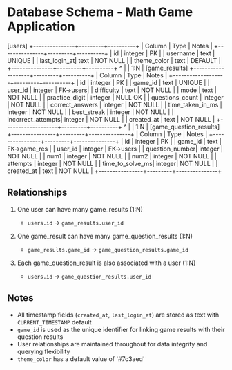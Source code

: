 
# Database Schema - Math Game Application

[users]
+---------------+---------+----------+
| Column        | Type    | Notes    |
+---------------+---------+----------+
| id           | integer | PK       |
| username     | text    | UNIQUE   |
| last_login_at| text    | NOT NULL |
| theme_color  | text    | DEFAULT  |
+---------------+---------+----------+
                     ^
                     |
                     | 1:N
                     |
[game_results]
+-------------------+---------+----------+
| Column            | Type    | Notes    |
+-------------------+---------+----------+
| id                | integer | PK       |
| game_id           | text    | UNIQUE   |
| user_id           | integer | FK->users|
| difficulty        | text    | NOT NULL |
| mode             | text    | NOT NULL |
| practice_digit    | integer | NULL OK  |
| questions_count   | integer | NOT NULL |
| correct_answers   | integer | NOT NULL |
| time_taken_in_ms  | integer | NOT NULL |
| best_streak      | integer | NOT NULL |
| incorrect_attempts| integer | NOT NULL |
| created_at       | text    | NOT NULL |
+-------------------+---------+----------+
                     ^
                     |
                     | 1:N
                     |
[game_question_results]
+----------------+---------+---------------+
| Column         | Type    | Notes         |
+----------------+---------+---------------+
| id             | integer | PK            |
| game_id        | text    | FK->game_res  |
| user_id        | integer | FK->users     |
| question_number| integer | NOT NULL      |
| num1           | integer | NOT NULL      |
| num2           | integer | NOT NULL      |
| attempts       | integer | NOT NULL      |
| time_to_solve_ms| integer| NOT NULL      |
| created_at     | text    | NOT NULL      |
+----------------+---------+---------------+

## Relationships

1. One user can have many game_results (1:N)
   - `users.id` -> `game_results.user_id`

2. One game_result can have many game_question_results (1:N)
   - `game_results.game_id` -> `game_question_results.game_id`

3. Each game_question_result is also associated with a user (1:N)
   - `users.id` -> `game_question_results.user_id`

## Notes

- All timestamp fields (`created_at`, `last_login_at`) are stored as text with `CURRENT_TIMESTAMP` default
- `game_id` is used as the unique identifier for linking game results with their question results
- User relationships are maintained throughout for data integrity and querying flexibility
- `theme_color` has a default value of '#7c3aed'
